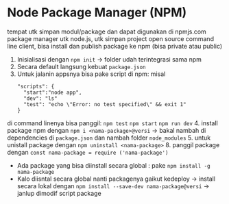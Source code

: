 # Node Package Manager (NPM) 
tempat utk simpan modul/package dan dapat digunakan di npmjs.com 
package manager utk node.js, utk simpan project open source 
command line client, bisa install dan publish package ke npm (bisa private atau public) 

1. Inisialisasi dengan `npm init` -> folder udah terintegrasi sama npm 
2. Secara default langsung kebuat `package.json`
3. Untuk jalanin appsnya bisa pake script di npm:
   misal
   ```
   "scripts": {
     "start":"node app",
     "dev": "ls"
     "test": "echo \"Error: no test specified\" && exit 1"
   }
  di command linenya bisa panggil: 
   `npm test` `npm start` `npm run dev`
4. install package npm dengan `npm i <nama-package>@versi` -> bakal nambah di dependencies di `package.json` dan nambah folder `node_modules`
5. untuk unistall package dengan `npm uninstall <nama-package>`
8. panggil package dengan `const nama-package = require ('nama-package')`

- Ada package yang bisa diinstall secara global : pake `npm install -g nama-package`
- Kalo diisntal secara global nanti packagenya gaikut kedeploy -> install secara lokal dengan `npm install --save-dev nama-package@versi` -> janlup dimodif script package

